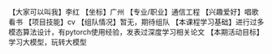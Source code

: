 【大家可以叫我】李红
【坐标】广州
【专业/职业】通信工程
【兴趣爱好】唱歌看书
【项目技能】cv
【组队情况】暂无，期待组队
【本课程学习基础】进行过多模态算法设计，有pytorch使用经验，发表过深度学习相关论文
【本期活动目标】学习大模型，玩转大模型
